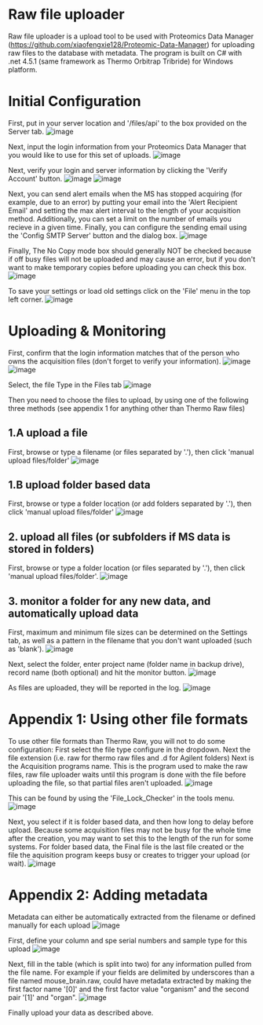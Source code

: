 # Raw file uploader
Raw file uploader is a upload tool to be used with Proteomics Data Manager (https://github.com/xiaofengxie128/Proteomic-Data-Manager) for uploading raw files to the database with metadata. The program is built on C# with .net 4.5.1 (same framework as Thermo Orbitrap Tribride) for Windows platform.


# Initial Configuration
First, put in your server location and '/files/api' to the box provided on the Server tab.
![image](https://user-images.githubusercontent.com/26573132/201096390-b2834c4d-b469-4911-b151-2c30739f541f.png)

Next, input the login information from your Proteomics Data Manager that you would like to use for this set of uploads.
![image](https://user-images.githubusercontent.com/26573132/201096474-a2e6f6e7-4e32-4636-b8b8-2f8017256668.png)

Next, verify your login and server information by clicking the 'Verify Account' button.
![image](https://user-images.githubusercontent.com/26573132/201096545-6af1f6fc-067f-4ea0-beb5-4014ccb6aede.png)
![image](https://user-images.githubusercontent.com/26573132/200888383-dcbb64a4-a1e7-46a2-975f-780f408fd26f.png)

Next, you can send alert emails when the MS has stopped acquiring (for example, due to an error) by putting your email into the 'Alert Recipient Email' and setting the max alert interval to the length of your acquisition method. Additionally, you can set a limit on the number of emails you recieve in a given time. Finally, you can configure the sending email using the 'Config SMTP Server' button and the dialog box.
![image](https://user-images.githubusercontent.com/26573132/200888685-498d3375-f08b-4129-9594-323e9714f80a.png)


Finally, The No Copy mode box should generally NOT be checked because if off busy files will not be uploaded and may cause an error, but if you don't want to make temporary copies before uploading you can check this box.
![image](https://user-images.githubusercontent.com/26573132/200888821-13cc891f-89a7-4101-9d25-0b2a13f7ebe2.png)

To save your settings or load old settings click on the 'File' menu in the top left corner.
![image](https://user-images.githubusercontent.com/26573132/200889326-fb682343-cc56-4aa9-ba4d-efd7e7547702.png)


# Uploading & Monitoring

First, confirm that the login information matches that of the person who owns the acquisition files (don't forget to verify your information).
![image](https://user-images.githubusercontent.com/26573132/201096900-4c527dc5-2c8e-4b37-91c0-10ca65674137.png)
![image](https://user-images.githubusercontent.com/26573132/200888383-dcbb64a4-a1e7-46a2-975f-780f408fd26f.png)

Select, the file Type in the Files tab
![image](https://user-images.githubusercontent.com/26573132/201093941-c8216686-47d7-43b0-b7b7-ba4f02ecdf35.png)

Then you need to choose the files to upload, by using one of the following three methods (see appendix 1 for anything other than Thermo Raw files)

## 1.A upload a file
First, browse or type a filename (or files separated by '.'), then click 'manual upload files/folder'
![image](https://user-images.githubusercontent.com/26573132/201094212-13ffc6b9-5af3-4c19-98ba-586b950cd67c.png)

## 1.B upload folder based data
First, browse or type a folder location (or add folders separated by '.'), then click 'manual upload files/folder'
![image](https://user-images.githubusercontent.com/26573132/201094511-4285c49b-877b-49c0-be1a-6a74b157f177.png)

## 2. upload all files (or subfolders if MS data is stored in folders)
First, browse or type a folder location (or files separated by '.'), then click 'manual upload files/folder'.
![image](https://user-images.githubusercontent.com/26573132/201094698-36bc802b-68e2-4b56-a4e5-e1a19822c9b5.png)

## 3. monitor a folder for any new data, and automatically upload data
First, maximum and minimum file sizes can be determined on the Settings tab, as well as a pattern in the filename that you don't want uploaded (such as 'blank').
![image](https://user-images.githubusercontent.com/26573132/200889552-4eba4ac6-cc42-4e8f-b5e3-d9baddc51f93.png)

Next, select the folder, enter project name (folder name in backup drive), record name (both optional) and hit the monitor button.
![image](https://user-images.githubusercontent.com/26573132/201095150-f88a3676-5d99-43b7-9410-058c066d96e9.png)

As files are uploaded, they will be reported in the log.
![image](https://user-images.githubusercontent.com/26573132/201095254-8a405179-79f6-4116-a653-d6fa7a3d790d.png)


# Appendix 1: Using other file formats
To use other file formats than Thermo Raw, you will not to do some configuration:
First select the file type configure in the dropdown.
Next the file extension (i.e. raw for thermo raw files and .d for Agilent folders)
Next is the Acquisition programs name. This is the program used to make the raw files, raw file uploader waits until this program is done with the file before uploading the file, so that partial files aren't uploaded. 
![image](https://user-images.githubusercontent.com/26573132/201095453-359470a1-93a3-41ed-bd11-ab6c99326c1d.png)

This can be found by using the 'File_Lock_Checker' in the tools menu.
![image](https://user-images.githubusercontent.com/26573132/201095588-ecbc67f9-91f3-4754-86de-82a42641cf0b.png)

Next, you select if it is folder based data, and then how long to delay before upload. Because some acquisition files may not be busy for the whole time after the creation, you may want to set this to the length of the run for some systems. For folder based data, the Final file is the last file created or the file the aquisition program keeps busy or creates to trigger your upload (or wait). 
![image](https://user-images.githubusercontent.com/26573132/201095794-fcc414d3-8b9c-4d3c-9385-60eac45ba421.png)


# Appendix 2: Adding metadata
Metadata can either be automatically extracted from the filename or defined manually for each upload
![image](https://user-images.githubusercontent.com/26573132/200898020-ee3b1b02-4459-473f-b45c-3b497e56ae6e.png)

First, define your column and spe serial numbers and sample type for this upload
![image](https://user-images.githubusercontent.com/26573132/200898274-3ed26696-8a28-48c6-9f8b-f6399a372b4b.png)

Next, fill in the table (which is split into two) for any information pulled from the file name. For example if your fields are delimited by underscores than a file named mouse_brain.raw, could have metadata extracted by making the first factor name '\[0]' and the first factor value "organism" and the second pair '\[1]' and "organ".
![image](https://user-images.githubusercontent.com/26573132/200899184-97800ae5-a8d3-44e7-af2b-26d80dcd0750.png)

Finally upload your data as described above.



